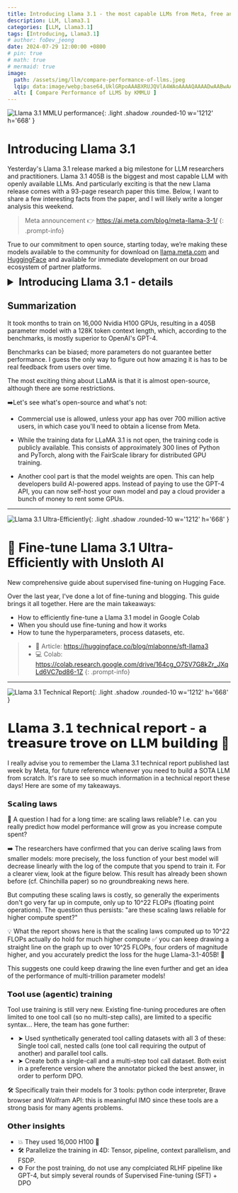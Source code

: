 ```yaml
---
title: Introducing Llama 3.1 - the most capable LLMs from Meta, free and arguably open-source!
description: LLM, Llama3.1
categories: [LLM, Llama3.1]
tags: [Introducing, Llama3.1]
# author: foDev_jeong
date: 2024-07-29 12:00:00 +0800
# pin: true
# math: true
# mermaid: true
image:
  path: /assets/img/llm/compare-performance-of-llms.jpeg
  lqip: data:image/webp;base64,UklGRpoAAABXRUJQVlA4WAoAAAAQAAAADwAABwAAQUxQSDIAAAARL0AmbZurmr57yyIiqE8oiG0bejIYEQTgqiDA9vqnsUSI6H+oAERp2HZ65qP/VIAWAFZQOCBCAAAA8AEAnQEqEAAIAAVAfCWkAALp8sF8rgRgAP7o9FDvMCkMde9PK7euH5M1m6VWoDXf2FkP3BqV0ZYbO6NA/VFIAAAA
  alt: [ Compare Performance of LLMS by KMMLU ]
---
```


![ Llama 3.1 MMLU performance ](/assets/img/llm/llama-3-1-mmlu-performance.jpeg){: .light .shadow .rounded-10 w='1212' h='668' }

# Introducing Llama 3.1

Yesterday's Llama 3.1 release marked a big milestone for LLM researchers and practitioners. Llama 3.1 405B is the biggest and most capable LLM with openly available LLMs. And particularly exciting is that the new Llama release comes with a 93-page research paper this time. Below, I want to share a few interesting facts from the paper, and I will likely write a longer analysis this weekend.

> Meta announcement 👉 <https://ai.meta.com/blog/meta-llama-3-1/>
{: .prompt-info}

True to our commitment to open source, starting today, we’re making these models available to the community for download on [llama.meta.com](https://llama.meta.com/) and [HuggingFace](https://huggingface.co/collections/meta-llama/llama-31-669fc079a0c406a149a5738f) and available for immediate development on our broad ecosystem of partner platforms.

<details markdown="1">
<summary style= "font-size:24px; line-height:24px; font-weight:bold; cursor:pointer;" > Introducing Llama 3.1 - details </summary>

### Model sizes

Llama 3.1 now comes in 3 sizes: 8B, 70B, and 405B parameters. The 8B and 70B variants are sight upgrades from the previous Llama 3 models that have been released in April 2024. (See the figure below for a brief performance comparison). 

The 405B model was used to improve the 8B and 70B via synthetic data during the finetuning stages.

### Pretraining Data

The 93-page report by Meta (a link to the report is in the comments below) offers amazing detail. Particularly, the section on preparing the 15.6 trillion tokens for pretraining offers so much detail that it would make it possible to reproduce the dataset preparation. 

However, Meta doesn't share the dataset sources. All we know is that it's trained primarily on "web data." This is probably because of the usual copyright concerns and to prevent lawsuits.

Still, it's a great writeup if you plan to prepare your own pretraining datasets as it shares recipes on deduplication, formatting (removal of markdown markers), quality filters, removal of unsafe content, and more.

### Long-context Support

The models support a context size of up to 128k tokens. The researchers achieved this via a multiple-stage process. First, they pretrained it on 8k context windows (due to resource constraints), followed by continued pretraining on longer 128k token windows. 

In the continued pretraining, they increased the context length in 6 stages. Moreover, they also observed that finetuning requires 0.1% of long-context instruction samples; otherwise, the long-context capabilities will decline.

### Alignment

In contrast to earlier rumors, Llama 3 was not finetuned using both RLHF with proximal policy optimization (PPO) and direct preference optimization (DPO). Following a supervised instruction finetuning stage (SFT), the models were only trained with DPO, not PPO. 
(Unlike in the Llama 2 paper, unfortunately, the researchers didn't include a chart analyzing the improvements made via this process.).

 Although they didn't use PPO, they used a reward model for rejection sampling during the instruction finetuning stage.

### Inference

The 405B model required 16k H100 GPUs for training. 

During inference, the bfloat16-bit version of the model still requires 16 H100 GPUs. However, Meta also has an FP8 version that runs on a single server node (that is, 8xH100s).

### Performance

You are probably curious about how it compares to other models. 

The short answer is "very favorable", on par with GPT4. Unfortunately, I exceeded the character limit for this LinkedIn post, so I will let the figure below speak for itself.

</details>

## Summarization

It took months to train on 16,000 Nvidia H100 GPUs, resulting in a 405B parameter model with a 128K token context length, which, according to the benchmarks, is mostly superior to OpenAI's GPT-4.

Benchmarks can be biased; more parameters do not guarantee better performance. I guess the only way to figure out how amazing it is has to be real feedback from users over time.

The most exciting thing about LLaMA is that it is almost open-source, although there are some restrictions. 

➡️Let's see what's open-source and what's not:

- Commercial use is allowed, unless your app has over 700 million active users, in which case you'll need to obtain a license from Meta.

- While the training data for LLaMA 3.1 is not open, the training code is publicly available. This consists of approximately 300 lines of Python and PyTorch, along with the FairScale library for distributed GPU training.

- Another cool part is that the model weights are open. This can help developers build AI-powered apps. Instead of paying to use the GPT-4 API, you can now self-host your own model and pay a cloud provider a bunch of money to rent some GPUs.


* * *

![ Llama 3.1 Ultra-Efficiently ](/assets/img/llm/llama-3-1-ultra-efficiently.jpeg){: .light .shadow .rounded-10 w='1212' h='668' }

# 🦥 Fine-tune Llama 3.1 Ultra-Efficiently with Unsloth AI

New comprehensive guide about supervised fine-tuning on Hugging Face. 

Over the last year, I've done a lot of fine-tuning and blogging. This guide brings it all together. Here are the main takeaways:

- How to efficiently fine-tune a Llama 3.1 model in Google Colab
- When you should use fine-tuning and how it works
- How to tune the hyperparameters, process datasets, etc.

> - 📝 Article: <https://huggingface.co/blog/mlabonne/sft-llama3>
> - 💻 Colab: <https://colab.research.google.com/drive/164cg_O7SV7G8kZr_JXqLd6VC7pd86-1Z>
{: .prompt-info}

* * * 

![ Llama 3.1 Technical Report ](/assets/img/llm/llama-3-1-technical-report.jpeg){: .light .shadow .rounded-10 w='1212' h='668' }

# 𝗟𝗹𝗮𝗺𝗮 𝟯.𝟭 𝘁𝗲𝗰𝗵𝗻𝗶𝗰𝗮𝗹 𝗿𝗲𝗽𝗼𝗿𝘁 - 𝗮 𝘁𝗿𝗲𝗮𝘀𝘂𝗿𝗲 𝘁𝗿𝗼𝘃𝗲 𝗼𝗻 𝗟𝗟𝗠 𝗯𝘂𝗶𝗹𝗱𝗶𝗻𝗴 🎁

I really advise you to remember the Llama 3.1 technical report published last week by Meta, for future reference whenever you need to build a SOTA LLM from scratch. It's rare to see so much information in a technical report these days!
Here are some of my takeaways.

### 𝗦𝗰𝗮𝗹𝗶𝗻𝗴 𝗹𝗮𝘄𝘀

🧐 A question I had for a long time: are scaling laws reliable? I.e. can you really predict how model performance will grow as you increase compute spent?

➡️ The researchers have confirmed that you can derive scaling laws from smaller models: more precisely, the loss function of your best model will decrease linearly with the log of the compute that you spend to train it. For a clearer view, look at the figure below. This result has already been shown before (cf. Chinchilla paper) so no groundbreaking news here.

But computing these scaling laws is costly, so generally the experiments don't go very far up in compute, only up to 10^22 FLOPs (floating point operations). The question thus persists: "are these scaling laws reliable for higher compute spent?"

💡 What the report shows here is that the scaling laws computed up to 10^22 FLOPs actually do hold for much higher compute ✅ you can keep drawing a straight line on the graph up to over 10^25 FLOPs, four orders of magnitude higher, and you accurately predict the loss for the huge Llama-3.1-405B! 🤯

This suggests one could keep drawing the line even further and get an idea of the performance of multi-trillion parameter models!

### 𝗧𝗼𝗼𝗹 𝘂𝘀𝗲 (𝗮𝗴𝗲𝗻𝘁𝗶𝗰) 𝘁𝗿𝗮𝗶𝗻𝗶𝗻𝗴

Tool use training is still very new. Existing fine-tuning procedures are often limited to one tool call (so no multi-step calls), are limited to a specific syntax... Here, the team has gone further:
- ➤ Used synthetically generated tool calling datasets with all 3 of these: Single tool call, nested calls (one tool call requiring the output of another) and parallel tool calls.
- ➤ Create both a single-call and a multi-step tool call dataset. Both exist in a preference version where the annotator picked the best answer, in order to perform DPO.

🛠️ Specifically train their models for 3 tools: python code interpreter, Brave browser and Wolfram API: this is meaningful IMO since these tools are a strong basis for many agents problems.

###  𝗢𝘁𝗵𝗲𝗿 𝗶𝗻𝘀𝗶𝗴𝗵𝘁𝘀
- 💥 They used 16,000 H100 🥲
- 🛠️ Parallelize the training in 4D: Tensor, pipeline, context parallelism, and FSDP.
- ⚙️ For the post training, do not use any complciated RLHF pipeline like GPT-4, but simply several rounds of Supervised Fine-tuning (SFT) + DPO